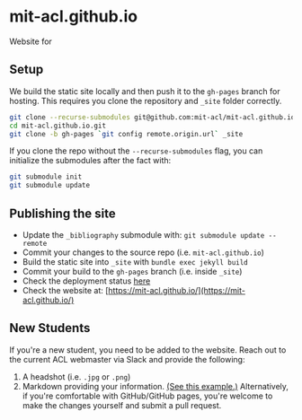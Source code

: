 # mit-acl.github.io

Website for 

## Setup
We build the static site locally and then push it to the `gh-pages` branch for hosting. This requires you clone the repository and `_site` folder correctly.

```bash
git clone --recurse-submodules git@github.com:mit-acl/mit-acl.github.io.git
cd mit-acl.github.io.git
git clone -b gh-pages `git config remote.origin.url` _site
```

If you clone the repo without the `--recurse-submodules` flag, you can initialize the submodules after the fact with:
```bash
git submodule init 
git submodule update
```

## Publishing the site
- Update the `_bibliography` submodule with: `git submodule update --remote`
- Commit your changes to the source repo (i.e. `mit-acl.github.io`)
- Build the static site into `_site` with `bundle exec jekyll build`
- Commit your build to the `gh-pages` branch (i.e. inside `_site`)
- Check the deployment status [here](https://github.com/mit-acl/mit-acl.github.io/actions)
- Check the website at: [https://mit-acl.github.io/](https://mit-acl.github.io/)

## New Students
If you're a new student, you need to be added to the website.
Reach out to the current ACL webmaster via Slack and provide the following:
1. A headshot (i.e. `.jpg` or `.png`)
2. Markdown providing your information. [(See this example.)](https://raw.githubusercontent.com/mit-acl/mit-acl.github.io/master/_members/kavehf.md)
Alternatively, if you're comfortable with GitHub/GitHub pages, you're welcome to make the changes yourself and submit a pull request.
